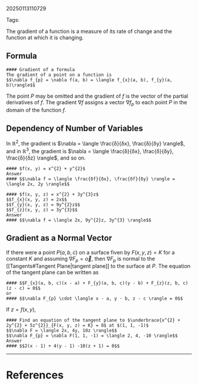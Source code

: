 20250113110729

Tags:

The gradient of a function is a measure of its rate of change and the function at which it is changing.

## Formula
```ad-formula
#### Gradient of a formula
The gradient of a point on a function is
$$\nabla f_{p} = \nabla f(a, b) = \langle f_{x}(a, b), f_{y}(a, b)\rangle$$
```

The point $P$ may be omitted and the gradient of $f$ is the vector of the partial derivatives of $f$. The gradient $\nabla f$ assigns a vector $\nabla f_{p}$ to each point $P$ in the domain of the function $f$. 

## Dependency of Number of Variables
In $\mathbb{R}^{2}$, the gradient is $\nabla = \langle \frac{δ}{δx}, \frac{δ}{δy} \rangle$, and in $\mathbb{R}^{3}$, the gradient is $\nabla = \langle \frac{δ}{δx}, \frac{δ}{δy}, \frac{δ}{δz} \rangle$, and so on.

```ad-example
#### $f(x, y) = x^{2} + y^{2}$
Answer
#### $$\nabla f = \langle \frac{δf}{δx}, \frac{δf}{δy} \rangle = \langle 2x, 2y \rangle$$
```

```ad-example
#### $f(x, y, z) = x^{2} + 3y^{3}z$
$$f_{x}(x, y, z) = 2x$$
$$f_{y}(x, y, z) = 9y^{2}z$$
$$f_{z}(x, y, z) = 3y^{3}$$
Answer
#### $$\nabla f = \langle 2x, 9y^{2}z, 3y^{3} \rangle$$
```

## Gradient as a Normal Vector
If there were a point $P(a, b, c)$ on a surface fiven by $F(x, y, z) = K$ for a constant $K$ and assuming $\nabla F_{p} = \vec{o}$, then $\nabla F_{p}$ is normal to the [[Tangents#Tangent Plane|tangent plane]] to the surface at $P$. The equation of the tangent plane can be written as 
```ad-formula
#### $$F_{x}(a, b, c)(x - a) + F_{y}(a, b, c)(y - b) + F_{z}(z, b, c)(z - c) = 0$$
or 
#### $$\nabla F_{p} \cdot \langle x - a, y - b, z - c \rangle = 0$$
```

If $z = f(x, y)$, 
```ad-example
#### Find an equation of the tangent plane to $\underbrace{x^{2} + 2y^{2} + 5z^{2}}_{F(x, y, z) = K} = 8$ at $(1, 1, -1)$
$$\nabla F = \langle 2x, 4y, 10z \rangle$$
$$\nabla F_{p} = \nabla F(1, 1, -1) = \langle 2, 4, -10 \rangle$$
Answer
#### $$2(x - 1) + 4(y - 1) -10(z + 1) = 0$$
```


___
# References
